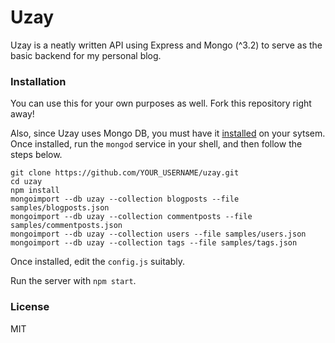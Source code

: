 # Uzay

Uzay is a neatly written API using Express and Mongo (^3.2) to serve as the basic backend for my personal blog.

### Installation

You can use this for your own purposes as well. Fork this repository right away!

Also, since Uzay uses Mongo DB, you must have it [installed](https://docs.mongodb.com/manual/installation/) on your sytsem. Once installed, run the `mongod` service in your shell, and then follow the steps below.

```
git clone https://github.com/YOUR_USERNAME/uzay.git
cd uzay
npm install
mongoimport --db uzay --collection blogposts --file samples/blogposts.json
mongoimport --db uzay --collection commentposts --file samples/commentposts.json
mongoimport --db uzay --collection users --file samples/users.json
mongoimport --db uzay --collection tags --file samples/tags.json
```

Once installed, edit the ```config.js``` suitably. 

Run the server with ```npm start```.

### License

MIT
